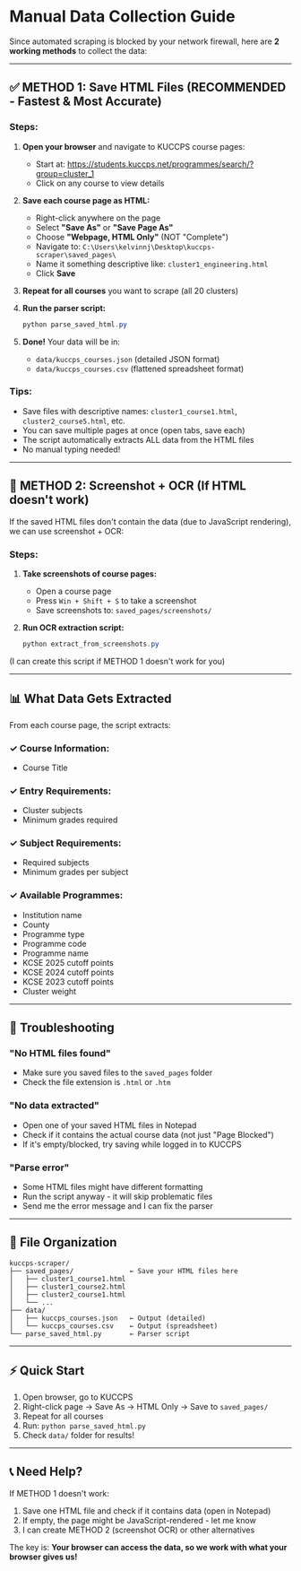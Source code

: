 # Manual Data Collection Guide

Since automated scraping is blocked by your network firewall, here are **2 working methods** to collect the data:

---

## ✅ METHOD 1: Save HTML Files (RECOMMENDED - Fastest & Most Accurate)

### Steps:

1. **Open your browser** and navigate to KUCCPS course pages:
   - Start at: https://students.kuccps.net/programmes/search/?group=cluster_1
   - Click on any course to view details

2. **Save each course page as HTML:**
   - Right-click anywhere on the page
   - Select **"Save As"** or **"Save Page As"**
   - Choose **"Webpage, HTML Only"** (NOT "Complete")
   - Navigate to: `C:\Users\kelvinnj\Desktop\kuccps-scraper\saved_pages\`
   - Name it something descriptive like: `cluster1_engineering.html`
   - Click **Save**

3. **Repeat for all courses** you want to scrape (all 20 clusters)

4. **Run the parser script:**
   ```powershell
   python parse_saved_html.py
   ```

5. **Done!** Your data will be in:
   - `data/kuccps_courses.json` (detailed JSON format)
   - `data/kuccps_courses.csv` (flattened spreadsheet format)

### Tips:
- Save files with descriptive names: `cluster1_course1.html`, `cluster2_course5.html`, etc.
- You can save multiple pages at once (open tabs, save each)
- The script automatically extracts ALL data from the HTML files
- No manual typing needed!

---

## 🎯 METHOD 2: Screenshot + OCR (If HTML doesn't work)

If the saved HTML files don't contain the data (due to JavaScript rendering), we can use screenshot + OCR:

### Steps:

1. **Take screenshots of course pages:**
   - Open a course page
   - Press `Win + Shift + S` to take a screenshot
   - Save screenshots to: `saved_pages/screenshots/`

2. **Run OCR extraction script:**
   ```powershell
   python extract_from_screenshots.py
   ```

(I can create this script if METHOD 1 doesn't work for you)

---

## 📊 What Data Gets Extracted

From each course page, the script extracts:

### ✓ Course Information:
- Course Title

### ✓ Entry Requirements:
- Cluster subjects
- Minimum grades required

### ✓ Subject Requirements:
- Required subjects
- Minimum grades per subject

### ✓ Available Programmes:
- Institution name
- County
- Programme type
- Programme code
- Programme name
- KCSE 2025 cutoff points
- KCSE 2024 cutoff points
- KCSE 2023 cutoff points
- Cluster weight

---

## 🔧 Troubleshooting

### "No HTML files found"
- Make sure you saved files to the `saved_pages` folder
- Check the file extension is `.html` or `.htm`

### "No data extracted"
- Open one of your saved HTML files in Notepad
- Check if it contains the actual course data (not just "Page Blocked")
- If it's empty/blocked, try saving while logged in to KUCCPS

### "Parse error"
- Some HTML files might have different formatting
- Run the script anyway - it will skip problematic files
- Send me the error message and I can fix the parser

---

## 📂 File Organization

```
kuccps-scraper/
├── saved_pages/              ← Save your HTML files here
│   ├── cluster1_course1.html
│   ├── cluster1_course2.html
│   ├── cluster2_course1.html
│   └── ...
├── data/
│   ├── kuccps_courses.json   ← Output (detailed)
│   └── kuccps_courses.csv    ← Output (spreadsheet)
└── parse_saved_html.py       ← Parser script
```

---

## ⚡ Quick Start

1. Open browser, go to KUCCPS
2. Right-click page → Save As → HTML Only → Save to `saved_pages/`
3. Repeat for all courses
4. Run: `python parse_saved_html.py`
5. Check `data/` folder for results!

---

## 📞 Need Help?

If METHOD 1 doesn't work:
1. Save one HTML file and check if it contains data (open in Notepad)
2. If empty, the page might be JavaScript-rendered - let me know
3. I can create METHOD 2 (screenshot OCR) or other alternatives

The key is: **Your browser can access the data, so we work with what your browser gives us!**
